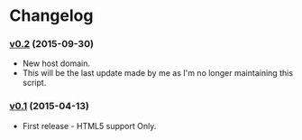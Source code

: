 # Changelog

### [v0.2](https://github.com/elundmark/mute-youtube-ads/releases/tag/0.2) (2015-09-30)

* New host domain.
* This will be the last update made by me as I'm no longer maintaining this script.

### [v0.1](https://github.com/elundmark/mute-youtube-ads/releases/tag/0.1) (2015-04-13)

* First release - HTML5 support Only.

